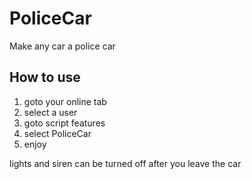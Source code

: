 # PoliceCar
Make any car a police car

## How to use
1. goto your online tab
2. select a user
3. goto script features
4. select PoliceCar
5. enjoy

lights and siren can be turned off after you leave the car
